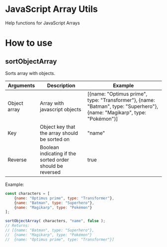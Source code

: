 # JavaScript Array Utils
Help functions for JavaScript Arrays

# How to use

## sortObjectArray
Sorts array with objects.

Arguments | Description | Example
----------|-------------|--------
Object array | Array with javascript objects | [{name: "Optimus prime", type: "Transformer"}, {name: "Batman", type: "Superhero"}, {name: "Magikarp", type: "Pokémon"}]
Key | Object key that the array should be sorted on | "name"
Reverse | Boolean indicating if the sorted order should be reversed | true

Example:
```JavaScript
const characters = [
    {name: "Optimus prime", type: "Transformer"}, 
    {name: "Batman", type: "Superhero"}, 
    {name: "Magikarp", type: "Pokémon"} 
];

sortObjectArray( characters, "name", false );
// Returns:
// [{name: "Batman", type: "Superhero"}, 
//  {name: "Magikarp", type: "Pokémon"} 
//  {name: "Optimus prime", type: "Transformer"}]
         
```